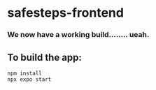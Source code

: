 # safesteps-frontend

### We now have a working build........ ueah.

## To build the app:
```
npm install
npx expo start
```
